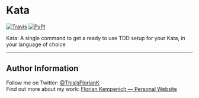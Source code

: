 # Kata
[![Travis](https://img.shields.io/travis/FlorianKempenich/kata.svg)](https://travis-ci.org/FlorianKempenich/kata) [![PyPI](https://img.shields.io/pypi/v/kata.svg)](https://pypi.org/project/kata/)

Kata: A single command to get a ready to use TDD setup for your Kata, in your language of choice



---
## Author Information
Follow me on Twitter: [@ThisIsFlorianK](https://twitter.com/ThisIsFlorianK)  
Find out more about my work: [Florian Kempenich — Personal Website](https://floriankempenich.com)
